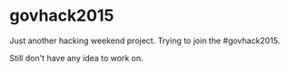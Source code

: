 # govhack2015

Just another hacking weekend project. 
Trying to join the #govhack2015.

Still don't have any idea to work on.
